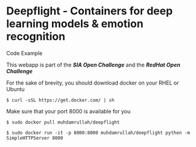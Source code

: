 # **Deepflight - Containers for deep learning models & emotion recognition** 
Code Example

This webapp is part of the __*SIA Open Challenge*__ and the __*RedHat Open Challenge*__

For the sake of brevity, you should download docker on your RHEL or Ubuntu 
```
$ curl -sSL https://get.docker.com/ | sh

```
Make sure that your port 8000 is available for you
```
$ sudo docker pull muhdamrullah/deepflight

$ sudo docker run -it -p 8000:8000 muhdamrullah/deepflight python -m SimpleHTTPServer 8000

```
